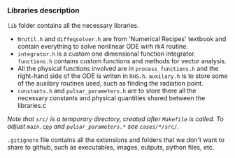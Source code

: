 ### Libraries description
`lib` folder contains all the necessary libraries.
* `Nrutil.h` and `diffeqsolver.h` are from 'Numerical Recipes' textbook and contain everything to solve nonlinear ODE wirh rk4 routine.
* `integrator.h` is a custom one dimensional function integrator. `functions.h` contains custom functions and methods for vector analysis.
* All the physical functions involved are in `process_functions.h` and the right-hand side of the ODE is writen in `RHS.h`. `auxilary.h` is to store some of the auxilary routines used, such as finding the radiation point.
* `constants.h` and `pulsar_parameters.h` are to store there all the necessary constants and physical quantities shared between the libraries.c

_Note that `src/` is a temporary directory, created after `Makefile` is called. To adjust `main.cpp` and `pulsar_parameters.*` see `cases/*/src/`._

`.gitignore` file contains all the extensions and folders that we don't want to share to github, such as executables, images, outputs, python files, etc.
